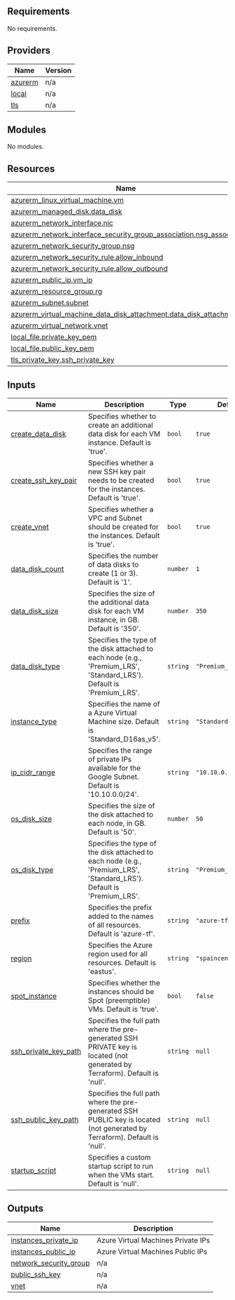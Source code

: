 ## Requirements

No requirements.

## Providers

| Name | Version |
|------|---------|
| <a name="provider_azurerm"></a> [azurerm](#provider\_azurerm) | n/a |
| <a name="provider_local"></a> [local](#provider\_local) | n/a |
| <a name="provider_tls"></a> [tls](#provider\_tls) | n/a |

## Modules

No modules.

## Resources

| Name | Type |
|------|------|
| [azurerm_linux_virtual_machine.vm](https://registry.terraform.io/providers/hashicorp/azurerm/latest/docs/resources/linux_virtual_machine) | resource |
| [azurerm_managed_disk.data_disk](https://registry.terraform.io/providers/hashicorp/azurerm/latest/docs/resources/managed_disk) | resource |
| [azurerm_network_interface.nic](https://registry.terraform.io/providers/hashicorp/azurerm/latest/docs/resources/network_interface) | resource |
| [azurerm_network_interface_security_group_association.nsg_assoc](https://registry.terraform.io/providers/hashicorp/azurerm/latest/docs/resources/network_interface_security_group_association) | resource |
| [azurerm_network_security_group.nsg](https://registry.terraform.io/providers/hashicorp/azurerm/latest/docs/resources/network_security_group) | resource |
| [azurerm_network_security_rule.allow_inbound](https://registry.terraform.io/providers/hashicorp/azurerm/latest/docs/resources/network_security_rule) | resource |
| [azurerm_network_security_rule.allow_outbound](https://registry.terraform.io/providers/hashicorp/azurerm/latest/docs/resources/network_security_rule) | resource |
| [azurerm_public_ip.vm_ip](https://registry.terraform.io/providers/hashicorp/azurerm/latest/docs/resources/public_ip) | resource |
| [azurerm_resource_group.rg](https://registry.terraform.io/providers/hashicorp/azurerm/latest/docs/resources/resource_group) | resource |
| [azurerm_subnet.subnet](https://registry.terraform.io/providers/hashicorp/azurerm/latest/docs/resources/subnet) | resource |
| [azurerm_virtual_machine_data_disk_attachment.data_disk_attachment](https://registry.terraform.io/providers/hashicorp/azurerm/latest/docs/resources/virtual_machine_data_disk_attachment) | resource |
| [azurerm_virtual_network.vnet](https://registry.terraform.io/providers/hashicorp/azurerm/latest/docs/resources/virtual_network) | resource |
| [local_file.private_key_pem](https://registry.terraform.io/providers/hashicorp/local/latest/docs/resources/file) | resource |
| [local_file.public_key_pem](https://registry.terraform.io/providers/hashicorp/local/latest/docs/resources/file) | resource |
| [tls_private_key.ssh_private_key](https://registry.terraform.io/providers/hashicorp/tls/latest/docs/resources/private_key) | resource |

## Inputs

| Name | Description | Type | Default | Required |
|------|-------------|------|---------|:--------:|
| <a name="input_create_data_disk"></a> [create\_data\_disk](#input\_create\_data\_disk) | Specifies whether to create an additional data disk for each VM instance. Default is 'true'. | `bool` | `true` | no |
| <a name="input_create_ssh_key_pair"></a> [create\_ssh\_key\_pair](#input\_create\_ssh\_key\_pair) | Specifies whether a new SSH key pair needs to be created for the instances. Default is 'true'. | `bool` | `true` | no |
| <a name="input_create_vnet"></a> [create\_vnet](#input\_create\_vnet) | Specifies whether a VPC and Subnet should be created for the instances. Default is 'true'. | `bool` | `true` | no |
| <a name="input_data_disk_count"></a> [data\_disk\_count](#input\_data\_disk\_count) | Specifies the number of data disks to create (1 or 3). Default is '1'. | `number` | `1` | no |
| <a name="input_data_disk_size"></a> [data\_disk\_size](#input\_data\_disk\_size) | Specifies the size of the additional data disk for each VM instance, in GB. Default is '350'. | `number` | `350` | no |
| <a name="input_data_disk_type"></a> [data\_disk\_type](#input\_data\_disk\_type) | Specifies the type of the disk attached to each node (e.g., 'Premium\_LRS', 'Standard\_LRS'). Default is 'Premium\_LRS'. | `string` | `"Premium_LRS"` | no |
| <a name="input_instance_type"></a> [instance\_type](#input\_instance\_type) | Specifies the name of a Azure Virtual Machine size. Default is 'Standard\_D16as\_v5'. | `string` | `"Standard_D16as_v5"` | no |
| <a name="input_ip_cidr_range"></a> [ip\_cidr\_range](#input\_ip\_cidr\_range) | Specifies the range of private IPs available for the Google Subnet. Default is '10.10.0.0/24'. | `string` | `"10.10.0.0/24"` | no |
| <a name="input_os_disk_size"></a> [os\_disk\_size](#input\_os\_disk\_size) | Specifies the size of the disk attached to each node, in GB. Default is '50'. | `number` | `50` | no |
| <a name="input_os_disk_type"></a> [os\_disk\_type](#input\_os\_disk\_type) | Specifies the type of the disk attached to each node (e.g., 'Premium\_LRS', 'Standard\_LRS'). Default is 'Premium\_LRS'. | `string` | `"Premium_LRS"` | no |
| <a name="input_prefix"></a> [prefix](#input\_prefix) | Specifies the prefix added to the names of all resources. Default is 'azure-tf'. | `string` | `"azure-tf"` | no |
| <a name="input_region"></a> [region](#input\_region) | Specifies the Azure region used for all resources. Default is 'eastus'. | `string` | `"spaincentral"` | no |
| <a name="input_spot_instance"></a> [spot\_instance](#input\_spot\_instance) | Specifies whether the instances should be Spot (preemptible) VMs. Default is 'true'. | `bool` | `false` | no |
| <a name="input_ssh_private_key_path"></a> [ssh\_private\_key\_path](#input\_ssh\_private\_key\_path) | Specifies the full path where the pre-generated SSH PRIVATE key is located (not generated by Terraform). Default is 'null'. | `string` | `null` | no |
| <a name="input_ssh_public_key_path"></a> [ssh\_public\_key\_path](#input\_ssh\_public\_key\_path) | Specifies the full path where the pre-generated SSH PUBLIC key is located (not generated by Terraform). Default is 'null'. | `string` | `null` | no |
| <a name="input_startup_script"></a> [startup\_script](#input\_startup\_script) | Specifies a custom startup script to run when the VMs start. Default is 'null'. | `string` | `null` | no |

## Outputs

| Name | Description |
|------|-------------|
| <a name="output_instances_private_ip"></a> [instances\_private\_ip](#output\_instances\_private\_ip) | Azure Virtual Machines Private IPs |
| <a name="output_instances_public_ip"></a> [instances\_public\_ip](#output\_instances\_public\_ip) | Azure Virtual Machines Public IPs |
| <a name="output_network_security_group"></a> [network\_security\_group](#output\_network\_security\_group) | n/a |
| <a name="output_public_ssh_key"></a> [public\_ssh\_key](#output\_public\_ssh\_key) | n/a |
| <a name="output_vnet"></a> [vnet](#output\_vnet) | n/a |
